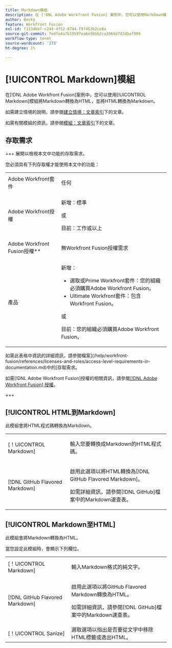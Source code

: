 ```yaml
---
title: Markdown模組
description: 在 [!DNL Adobe Workfront Fusion] 案例中，您可以使用Markdown模組將Markdown轉換為HTML，並使用HTML轉換為Markdown。
author: Becky
feature: Workfront Fusion
exl-id: f1134bbf-c244-4f52-8744-f97453b2ce8a
source-git-commit: 7edfe4a7b19597ea6e56bb2ca3969d742dbaf999
workflow-type: tm+mt
source-wordcount: '273'
ht-degree: 1%

---
```


# [!UICONTROL Markdown]模組

在[!DNL Adobe Workfront Fusion]案例中，您可以使用[!UICONTROL Markdown]模組將Markdown轉換為HTML，並將HTML轉換為Markdown。

如需建立情境的說明，請參閱[建立情境：文章索引](/help/workfront-fusion/create-scenarios/create-scenarios-toc.md)下的文章。

如需有關模組的資訊，請參閱[模組：文章索引](/help/workfront-fusion/references/modules/modules-toc.md)下的文章。

## 存取需求

+++ 展開以檢視本文中功能的存取需求。

您必須具有下列存取權才能使用本文中的功能：

<table style="table-layout:auto">
 <col> 
 <col> 
 <tbody> 
  <tr> 
   <td role="rowheader">Adobe Workfront套件</td> 
   <td> <p>任何</p> </td> 
  </tr> 
  <tr data-mc-conditions=""> 
   <td role="rowheader">Adobe Workfront授權</td> 
   <td> <p>新增：標準</p><p>或</p><p>目前：工作或以上</p> </td> 
  </tr> 
  <tr> 
   <td role="rowheader">Adobe Workfront Fusion授權**</td> 
   <td>
   <p>無Workfront Fusion授權需求</p>
   </td> 
  </tr> 
  <tr> 
   <td role="rowheader">產品</td> 
   <td>
   <p>新增：</p> <ul><li>選取或Prime Workfront套件：您的組織必須購買Adobe Workfront Fusion。</li><li>Ultimate Workfront套件：包含Workfront Fusion。</li></ul>
   <p>或</p>
   <p>目前：您的組織必須購買Adobe Workfront Fusion。</p>
   </td> 
  </tr>
 </tbody> 
</table>

如需此表格中資訊的詳細資訊，請參閱檔案](/help/workfront-fusion/references/licenses-and-roles/access-level-requirements-in-documentation.md)中的[存取需求。

如需[!DNL Adobe Workfront Fusion]授權的相關資訊，請參閱[[!DNL Adobe Workfront Fusion] 授權](/help/workfront-fusion/set-up-and-manage-workfront-fusion/licensing-operations-overview/license-automation-vs-integration.md)。

+++

## [!UICONTROL HTML到Markdown]

此模組會將HTML程式碼轉換為Markdown。

<table style="table-layout:auto"> 
 <col> 
 <col> 
 <tbody> 
  <tr> 
   <td role="rowheader">[！UICONTROL Markdown]</td> 
   <td> <p>輸入您要轉換成Markdown的HTML程式碼。</p> </td> 
  </tr> 
  <tr> 
   <td role="rowheader">[!DNL GitHub Flavored Markdown] </td> 
   <td> <p>啟用此選項以將HTML轉換為[!DNL GitHub Flavored Markdown]。</p> <p>如需詳細資訊，請參閱[!DNL GitHub]檔案中的Markdown速查表。</p> </td> 
  </tr> 
 </tbody> 
</table>

## [!UICONTROL Markdown至HTML]

此模組會將Markdown轉換為HTML。

當您設定此模組時，會顯示下列欄位。

<table style="table-layout:auto"> 
 <col> 
 <col> 
 <tbody> 
  <tr> 
   <td role="rowheader">[！UICONTROL Markdown]</td> 
   <td> <p>輸入Markdown格式的純文字。</p> </td> 
  </tr> 
  <tr> 
   <td role="rowheader">[!DNL GitHub Flavored Markdown] </td> 
   <td> <p>啟用此選項以將GitHub Flavored Markdown轉換為HTML。</p> <p>如需詳細資訊，請參閱[!DNL GitHub]檔案中的Markdown速查表。</p> </td> 
  </tr> 
  <tr> 
   <td role="rowheader">[！UICONTROL Sanize]</td> 
   <td>選取選項以指出是否要從文字中移除HTML標籤或逸出HTML。</td> 
  </tr> 
 </tbody> 
</table>
